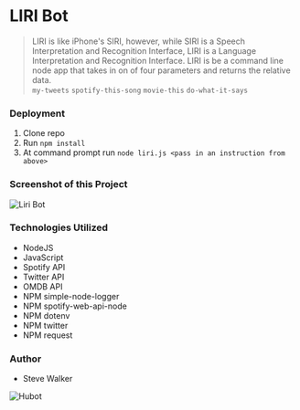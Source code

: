 # LIRI Bot

>LIRI is like iPhone's SIRI, however, while SIRI is a Speech Interpretation and Recognition Interface, LIRI is a Language Interpretation and Recognition Interface. LIRI is be a command line node app that takes in on of four parameters and returns the relative data.   
`my-tweets` `spotify-this-song` `movie-this` `do-what-it-says`

### Deployment

1. Clone repo
2. Run `npm install`
3. At command prompt run `node liri.js <pass in an instruction from above>`

### Screenshot of this Project

![Liri Bot](https://raw.github.com/captnwalker/liri-bot/master/screenshot/screenshot.gif "Liri Bot")

### Technologies Utilized

* NodeJS
* JavaScript
* Spotify API
* Twitter API
* OMDB API
* NPM simple-node-logger
* NPM spotify-web-api-node
* NPM dotenv
* NPM twitter
* NPM request

### Author

* Steve Walker

![Hubot](https://octodex.github.com/images/hubot.jpg)
